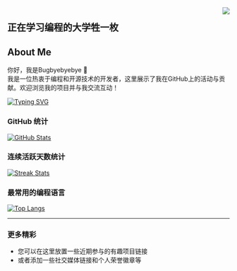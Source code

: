<img align="right" src="https://count.getloli.com/get/@:Bugbyebyebye?theme=rule34">

## 正在学习编程的大学牲一枚

## About Me
你好，我是Bugbyebyebye 👋  
我是一位热衷于编程和开源技术的开发者，这里展示了我在GitHub上的活动与贡献。欢迎浏览我的项目并与我交流互动！

<a href="https://git.io/typing-svg"><img src="https://readme-typing-svg.herokuapp.com?font=Fira+Code&weight=600&size=25&pause=1000&color=31B6F7&center=true&vCenter=true&random=true&width=435&lines=%E9%9B%84%E5%BF%83%E5%8B%83%E5%8B%83%EF%BC%8C%E8%B0%A6%E6%81%AD%E6%B8%A9%E9%80%8A" alt="Typing SVG" /></a>

### GitHub 统计

[![GitHub Stats](https://github-readme-stats.vercel.app/api?username=Bugbyebyebye&show_icons=true&theme=tokyonight)](https://github.com/Bugbyebyebye)

### 连续活跃天数统计

[![Streak Stats](https://github-readme-streak-stats.herokuapp.com/?user=Bugbyebyebye)](https://github.com/Bugbyebyebye)

### 最常用的编程语言

[![Top Langs](https://github-readme-stats.vercel.app/api/top-langs/?username=Bugbyebyebye&hide_title=true&hide_border=true&layout=compact&langs_count=6&text_color=000&icon_color=fff&bg_color=0,52fa5a,4dfcff,c64dff&theme=graywhite)](https://github.com/Bugbyebyebye)

---

### 更多精彩
- 您可以在这里放置一些近期参与的有趣项目链接
- 或者添加一些社交媒体链接和个人荣誉徽章等

<!-- 如果需要添加更多内容，请将其写在这里 -->
